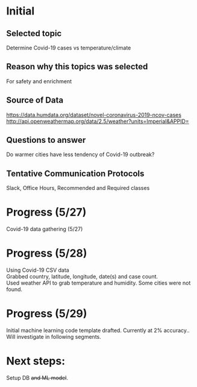 # Initial
## Selected topic
Determine Covid-19 cases vs temperature/climate  
## Reason why this topics was selected
For safety and enrichment  
## Source of Data
https://data.humdata.org/dataset/novel-coronavirus-2019-ncov-cases
http://api.openweathermap.org/data/2.5/weather?units=Imperial&APPID=

## Questions to answer
Do warmer cities have less tendency of Covid-19 outbreak?  

## Tentative Communication Protocols
Slack, Office Hours, Recommended and Required classes

# Progress (5/27)
Covid-19 data gathering (5/27)

# Progress (5/28)
Using Covid-19 CSV data  
Grabbed country, latitude, longitude, date(s) and case count.  
Used weather API to grab temperature and humidity. Some cities were not found.  

# Progress (5/29)
Initial machine learning code template drafted. Currently at 2% accuracy.. 
Will investigate in following segments.

# Next steps:
Setup DB ~~and ML model~~.
